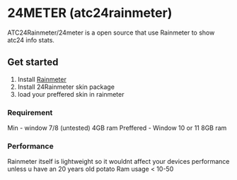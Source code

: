 # 24METER (atc24rainmeter)
ATC24Rainmeter/24meter is a open source that use Rainmeter to show atc24 info stats. 

## Get started

1. Install [Rainmeter](https://www.rainmeter.net/)
2. Install 24Rainmeter skin package
3. load your preffered skin in rainmeter

### Requirement

Min - window 7/8 (untested) 4GB ram
Preffered - Window 10 or 11 8GB ram

### Performance

Rainmeter itself is lightweight so it wouldnt affect your devices performance unless u have an 20 years old potato
Ram usage < 10-50
